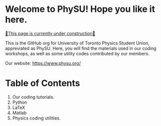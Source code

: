 # Welcome to PhySU! Hope you like it here.

<ins>🚧This page is currently under construction🚧</ins>

This is the GitHub org for University of Toronto Physics Student Union, appreviated as PhySU. Here, you will find the materials used in our coding workshops, as well as some utility codes contributed by our members.

Our website: https://www.physu.org/

# Table of Contents
1. Our coding tutorials.
  1. Python
  2. LaTeX
  3. Matlab
2. Physics coding utilities.
